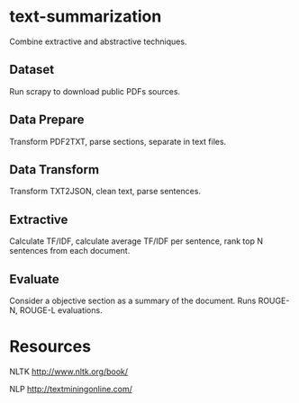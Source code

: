 # text-summarization
Combine extractive and abstractive techniques.

## Dataset
Run scrapy to download public PDFs sources.

## Data Prepare
Transform PDF2TXT, parse sections, separate in text files.

## Data Transform
Transform TXT2JSON, clean text, parse sentences.

## Extractive
Calculate TF/IDF, calculate average TF/IDF per sentence, rank top N sentences from each document.

## Evaluate
Consider a objective section as a summary of the document. Runs ROUGE-N, ROUGE-L evaluations.

# Resources
NLTK
http://www.nltk.org/book/

NLP
http://textminingonline.com/
